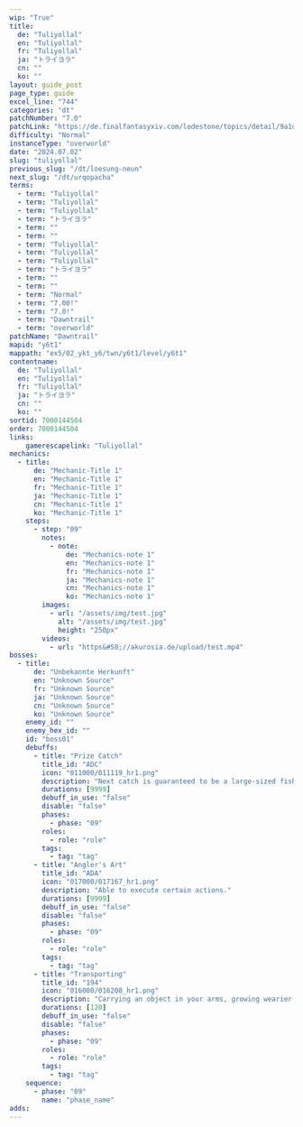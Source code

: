 ```yaml
---
wip: "True"
title:
  de: "Tuliyollal"
  en: "Tuliyollal"
  fr: "Tuliyollal"
  ja: "トライヨラ"
  cn: ""
  ko: ""
layout: guide_post
page_type: guide
excel_line: "744"
categories: "dt"
patchNumber: "7.0"
patchLink: "https://de.finalfantasyxiv.com/lodestone/topics/detail/9a1d2364c6f0fed72a164f3252a59073f7d0c4fc"
difficulty: "Normal"
instanceType: "overworld"
date: "2024.07.02"
slug: "tuliyollal"
previous_slug: "/dt/loesung-neun"
next_slug: "/dt/urqopacha"
terms:
  - term: "Tuliyollal"
  - term: "Tuliyollal"
  - term: "Tuliyollal"
  - term: "トライヨラ"
  - term: ""
  - term: ""
  - term: "Tuliyollal"
  - term: "Tuliyollal"
  - term: "Tuliyollal"
  - term: "トライヨラ"
  - term: ""
  - term: ""
  - term: "Normal"
  - term: "7.00!"
  - term: "7.0!"
  - term: "Dawntrail"
  - term: "overworld"
patchName: "Dawntrail"
mapid: "y6t1"
mappath: "ex5/02_ykt_y6/twn/y6t1/level/y6t1"
contentname:
  de: "Tuliyollal"
  en: "Tuliyollal"
  fr: "Tuliyollal"
  ja: "トライヨラ"
  cn: ""
  ko: ""
sortid: 7000144504
order: 7000144504
links:
    gamerescapelink: "Tuliyollal"
mechanics:
  - title:
      de: "Mechanic-Title 1"
      en: "Mechanic-Title 1"
      fr: "Mechanic-Title 1"
      ja: "Mechanic-Title 1"
      cn: "Mechanic-Title 1"
      ko: "Mechanic-Title 1"
    steps:
      - step: "09"
        notes:
          - note:
              de: "Mechanics-note 1"
              en: "Mechanics-note 1"
              fr: "Mechanics-note 1"
              ja: "Mechanics-note 1"
              cn: "Mechanics-note 1"
              ko: "Mechanics-note 1"
        images:
          - url: "/assets/img/test.jpg"
            alt: "/assets/img/test.jpg"
            height: "250px"
        videos:
          - url: "https&#58;//akurosia.de/upload/test.mp4"
bosses:
  - title:
      de: "Unbekannte Herkunft"
      en: "Unknown Source"
      fr: "Unknown Source"
      ja: "Unknown Source"
      cn: "Unknown Source"
      ko: "Unknown Source"
    enemy_id: ""
    enemy_hex_id: ""
    id: "boss01"
    debuffs:
      - title: "Prize Catch"
        title_id: "ADC"
        icon: "011000/011119_hr1.png"
        description: "Next catch is guaranteed to be a large-sized fish."
        durations: [9999]
        debuff_in_use: "false"
        disable: "false"
        phases:
          - phase: "09"
        roles:
          - role: "role"
        tags:
          - tag: "tag"
      - title: "Angler's Art"
        title_id: "ADA"
        icon: "017000/017167_hr1.png"
        description: "Able to execute certain actions."
        durations: [9999]
        debuff_in_use: "false"
        disable: "false"
        phases:
          - phase: "09"
        roles:
          - role: "role"
        tags:
          - tag: "tag"
      - title: "Transporting"
        title_id: "194"
        icon: "016000/016208_hr1.png"
        description: "Carrying an object in your arms, growing wearier with each passing second."
        durations: [120]
        debuff_in_use: "false"
        disable: "false"
        phases:
          - phase: "09"
        roles:
          - role: "role"
        tags:
          - tag: "tag"
    sequence:
      - phase: "09"
        name: "phase_name"
adds:
---
```

